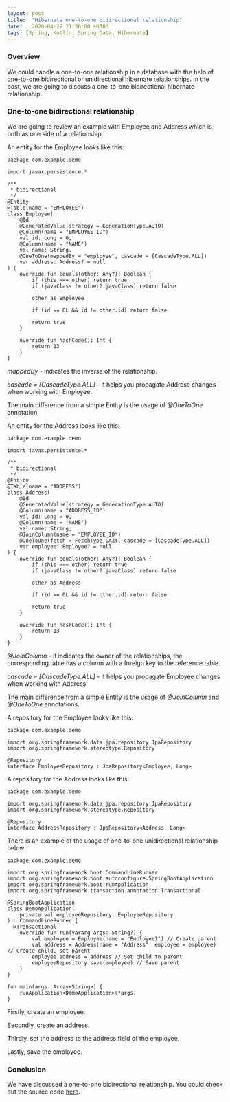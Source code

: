 ```yaml
---
layout: post
title:  "Hibernate one-to-one bidirectional relationship"
date:   2020-04-27 21:36:00 +0300
tags: [Spring, Kotlin, Spring Data, Hibernate]
---
```


### Overview 

We could handle a one-to-one relationship in a database with the help of one-to-one bidirectional or unidirectional hibernate relationships.
In the post, we are going to discuss a one-to-one bidirectional hibernate relationship. 

### One-to-one bidirectional relationship

We are going to review an example with Employee and Address which is both as one side of a relationship.

An entity for the Employee looks like this:

```
package com.example.demo

import javax.persistence.*

/**
 * bidirectional
 */
@Entity
@Table(name = "EMPLOYEE")
class Employee(
    @Id
    @GeneratedValue(strategy = GenerationType.AUTO)
    @Column(name = "EMPLOYEE_ID")
    val id: Long = 0,
    @Column(name = "NAME")
    val name: String,
    @OneToOne(mappedBy = "employee", cascade = [CascadeType.ALL])
    var address: Address? = null
) {
    override fun equals(other: Any?): Boolean {
        if (this === other) return true
        if (javaClass != other?.javaClass) return false

        other as Employee

        if (id == 0L && id != other.id) return false

        return true
    }

    override fun hashCode(): Int {
        return 13
    }
}
```

*mappedBy* - indicates the inverse of the relationship.

*cascade = [CascadeType.ALL]* - it helps you propagate Address changes when working with Employee.

The main difference from a simple Entity is the usage of *@OneToOne* annotation.

An entity for the Address looks like this:

```
package com.example.demo

import javax.persistence.*

/**
 * bidirectional
 */
@Entity
@Table(name = "ADDRESS")
class Address(
    @Id
    @GeneratedValue(strategy = GenerationType.AUTO)
    @Column(name = "ADDRESS_ID")
    val id: Long = 0,
    @Column(name = "NAME")
    val name: String,
    @JoinColumn(name = "EMPLOYEE_ID")
    @OneToOne(fetch = FetchType.LAZY, cascade = [CascadeType.ALL])
    var employee: Employee? = null
) {
    override fun equals(other: Any?): Boolean {
        if (this === other) return true
        if (javaClass != other?.javaClass) return false

        other as Address

        if (id == 0L && id != other.id) return false

        return true
    }

    override fun hashCode(): Int {
        return 13
    }
}
```

*@JoinColumn* - it indicates the owner of the relationships, the corresponding table has a column with a foreign key to the reference table.

*cascade = [CascadeType.ALL]* - it helps you propagate Employee changes when working with Address.

The main difference from a simple Entity is the usage of *@JoinColumn* and *@OneToOne* annotations.

A repository for the Employee looks like this:

```
package com.example.demo

import org.springframework.data.jpa.repository.JpaRepository
import org.springframework.stereotype.Repository

@Repository
interface EmployeeRepository : JpaRepository<Employee, Long>
```

A repository for the Address looks like this:

```
package com.example.demo

import org.springframework.data.jpa.repository.JpaRepository
import org.springframework.stereotype.Repository

@Repository
interface AddressRepository : JpaRepository<Address, Long>
```

There is an example of the usage of one-to-one unidirectional relationship below:

```
package com.example.demo

import org.springframework.boot.CommandLineRunner
import org.springframework.boot.autoconfigure.SpringBootApplication
import org.springframework.boot.runApplication
import org.springframework.transaction.annotation.Transactional

@SpringBootApplication
class DemoApplication(
	private val employeeRepository: EmployeeRepository
) : CommandLineRunner {
  @Transactional
	override fun run(vararg args: String?) {
		val employee = Employee(name = "Employee1") // Create parent
		val address = Address(name = "Address", employee = employee)  // Create child, set parent
		employee.address = address // Set child to parent
		employeeRepository.save(employee) // Save parent
	}
}

fun main(args: Array<String>) {
	runApplication<DemoApplication>(*args)
}

```

Firstly, create an employee. 

Secondly, create an address. 

Thirdly, set the address to the address field of the employee. 

Lastly, save the employee.

### Conclusion

We have discussed a one-to-one bidirectional relationship.
You could check out the source code [here](https://github.com/vmaks/kotlin-hibernate-equals-hashcode).
